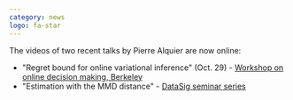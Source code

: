 ```yaml
---
category: news
logo: fa-star
---
```


The videos of two recent talks by Pierre Alquier are now online:
 - "Regret bound for online variational inference" (Oct. 29) -  [Workshop on online decision making, Berkeley](https://www.youtube.com/watch?v=OeuWyYc-exo)
 - "Estimation with the MMD distance"  -  [DataSig seminar series](https://www.youtube.com/watch?v=zZqPKm-QtzI)
